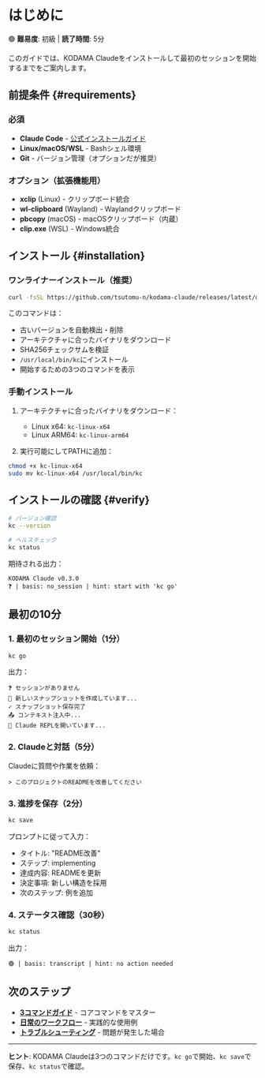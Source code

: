 # はじめに

🟢 **難易度**: 初級 | **読了時間**: 5分

このガイドでは、KODAMA Claudeをインストールして最初のセッションを開始するまでをご案内します。

## 前提条件 {#requirements}

### 必須
- **Claude Code** - [公式インストールガイド](https://docs.anthropic.com/en/docs/claude-code)
- **Linux/macOS/WSL** - Bashシェル環境
- **Git** - バージョン管理（オプションだが推奨）

### オプション（拡張機能用）
- **xclip** (Linux) - クリップボード統合
- **wl-clipboard** (Wayland) - Waylandクリップボード
- **pbcopy** (macOS) - macOSクリップボード（内蔵）
- **clip.exe** (WSL) - Windows統合

## インストール {#installation}

### ワンライナーインストール（推奨）

```bash
curl -fsSL https://github.com/tsutomu-n/kodama-claude/releases/latest/download/install.sh | bash
```

このコマンドは：
- 古いバージョンを自動検出・削除
- アーキテクチャに合ったバイナリをダウンロード
- SHA256チェックサムを検証
- `/usr/local/bin/kc`にインストール
- 開始するための3つのコマンドを表示

### 手動インストール

1. アーキテクチャに合ったバイナリをダウンロード：
   - Linux x64: `kc-linux-x64`
   - Linux ARM64: `kc-linux-arm64`

2. 実行可能にしてPATHに追加：

```bash
chmod +x kc-linux-x64
sudo mv kc-linux-x64 /usr/local/bin/kc
```

## インストールの確認 {#verify}

```bash
# バージョン確認
kc --version

# ヘルスチェック
kc status
```

期待される出力：
```
KODAMA Claude v0.3.0
❓ | basis: no_session | hint: start with 'kc go'
```

## 最初の10分

### 1. 最初のセッション開始（1分）

```bash
kc go
```

出力：
```
❓ セッションがありません
📝 新しいスナップショットを作成しています...
✓ スナップショット保存完了
📤 コンテキスト注入中...
🚀 Claude REPLを開いています...
```

### 2. Claudeと対話（5分）

Claudeに質問や作業を依頼：
```
> このプロジェクトのREADMEを改善してください
```

### 3. 進捗を保存（2分）

```bash
kc save
```

プロンプトに従って入力：
- タイトル: "README改善"
- ステップ: implementing
- 達成内容: READMEを更新
- 決定事項: 新しい構造を採用
- 次のステップ: 例を追加

### 4. ステータス確認（30秒）

```bash
kc status
```

出力：
```
🟢 | basis: transcript | hint: no action needed
```

## 次のステップ

- **[3コマンドガイド](usage-guide.md)** - コアコマンドをマスター
- **[日常のワークフロー](examples.md)** - 実践的な使用例
- **[トラブルシューティング](troubleshooting.md)** - 問題が発生した場合

---

**ヒント**: KODAMA Claudeは3つのコマンドだけです。`kc go`で開始、`kc save`で保存、`kc status`で確認。